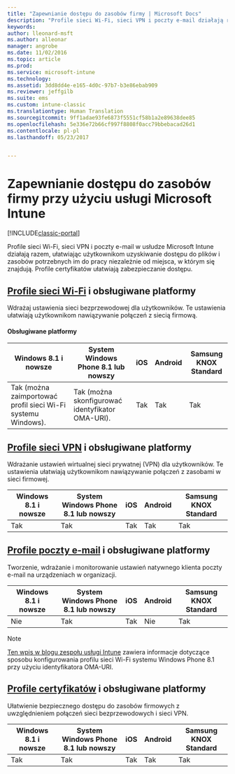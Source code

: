 ```yaml
---
title: "Zapewnianie dostępu do zasobów firmy | Microsoft Docs"
description: "Profile sieci Wi-Fi, sieci VPN i poczty e-mail działają razem, ułatwiając użytkownikom uzyskiwanie dostępu do plików i zasobów potrzebnych im do pracy."
keywords: 
author: lleonard-msft
ms.author: alleonar
manager: angrobe
ms.date: 11/02/2016
ms.topic: article
ms.prod: 
ms.service: microsoft-intune
ms.technology: 
ms.assetid: 3dd8dd4e-e165-4d0c-97b7-b3e86ebab909
ms.reviewer: jeffgilb
ms.suite: ems
ms.custom: intune-classic
ms.translationtype: Human Translation
ms.sourcegitcommit: 9ff1adae93fe6873f5551cf58b1a2e89638dee85
ms.openlocfilehash: 5e336e72b66cf997f8808f0acc79bbebacad26d1
ms.contentlocale: pl-pl
ms.lasthandoff: 05/23/2017


---
```


# <a name="enable-access-to-company-resources-with-microsoft-intune"></a>Zapewnianie dostępu do zasobów firmy przy użyciu usługi Microsoft Intune

[!INCLUDE[classic-portal](../includes/classic-portal.md)]

Profile sieci Wi-Fi, sieci VPN i poczty e-mail w usłudze Microsoft Intune działają razem, ułatwiając użytkownikom uzyskiwanie dostępu do plików i zasobów potrzebnych im do pracy niezależnie od miejsca, w którym się znajdują. Profile certyfikatów ułatwiają zabezpieczanie dostępu.

## <a name="wi-fi-profileswi-fi-connections-in-microsoft-intunemd-and-supported-platforms"></a>[Profile sieci Wi-Fi](wi-fi-connections-in-microsoft-intune.md) i obsługiwane platformy

Wdrażaj ustawienia sieci bezprzewodowej dla użytkowników. Te ustawienia ułatwiają użytkownikom nawiązywanie połączeń z siecią firmową.
#### <a name="supported-platforms"></a>Obsługiwane platformy

|Windows 8.1 i nowsze|System Windows Phone 8.1 lub nowszy|iOS|Android|Samsung KNOX Standard|
|---------------------|---------------------------|---|-------|------------|
|Tak (można zaimportować profil sieci Wi-Fi systemu Windows).|Tak (można skonfigurować identyfikator OMA-URI). |Tak|Tak|Tak|

## <a name="vpn-profilesvpn-connections-in-microsoft-intunemd-and-supported-platforms"></a>[Profile sieci VPN](vpn-connections-in-microsoft-intune.md) i obsługiwane platformy
Wdrażanie ustawień wirtualnej sieci prywatnej (VPN) dla użytkowników. Te ustawienia ułatwiają użytkownikom nawiązywanie połączeń z zasobami w sieci firmowej.

|Windows 8.1 i nowsze|System Windows Phone 8.1 lub nowszy|iOS|Android|Samsung KNOX Standard|
|---------------------|---------------------------|---|-------|------------|
|Tak|Tak|Tak|Tak|Tak|

## <a name="email-profilesconfigure-access-to-corporate-email-using-email-profiles-with-microsoft-intunemd-and-supported-platforms"></a>[Profile poczty e-mail](configure-access-to-corporate-email-using-email-profiles-with-microsoft-intune.md) i obsługiwane platformy
Tworzenie, wdrażanie i monitorowanie ustawień natywnego klienta poczty e-mail na urządzeniach w organizacji.

|Windows 8.1 i nowsze|System Windows Phone 8.1 lub nowszy|iOS|Android|Samsung KNOX Standard|
|---------------------|---------------------------|---|-------|------------|
|Nie|Tak|Tak|Nie|Tak|
> [!NOTE]
> [Ten wpis w blogu zespołu usługi Intune](https://blogs.technet.microsoft.com/enterprisemobility/2015/02/19/using-oma-uri-to-create-custom-wi-fi-profiles-for-windows-phone-8-1/) zawiera informacje dotyczące sposobu konfigurowania profilu sieci Wi-Fi systemu Windows Phone 8.1 przy użyciu identyfikatora OMA-URI.

## <a name="certificate-profilessecure-resource-access-with-certificate-profilesmd-and-supported-platforms"></a>[Profile certyfikatów](secure-resource-access-with-certificate-profiles.md) i obsługiwane platformy
Ułatwienie bezpiecznego dostępu do zasobów firmowych z uwzględnieniem połączeń sieci bezprzewodowych i sieci VPN.

|Windows 8.1 i nowsze|System Windows Phone 8.1 lub nowszy|iOS|Android|Samsung KNOX Standard|
|---------------------|---------------------------|---|-------|------------|
|Tak|Tak|Tak|Tak|Tak|

